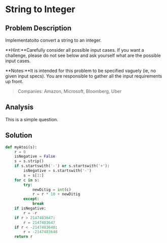 # String to Integer

## Problem Description

Implementatoito convert a string to an integer.

**Hint:**Carefully consider all possible input cases. If you want a challenge, please do not see below and ask yourself what are the possible input cases.

**Notes:**It is intended for this problem to be specified vaguely \(ie, no given input specs\). You are responsible to gather all the input requirements up front.

> Companies: Amazon, Microsoft, Bloomberg, Uber

## Analysis

This is a simple question.

## Solution

```py
def myAtoi(s):
    r = 0
    isNegative = False
    s = s.strip()
    if s.startswith('-') or s.startswith('+'):
        isNegative = s.startswith('-')
        s = s[1:]
    for c in s:
        try:
            newDitig = int(c)
            r = r * 10 + newDitig
        except:
            break
    if isNegative:
        r = -r
    if r > 2147483647:
        r = 2147483647
    if r < -2147483648:
        r = -2147483648
    return r
```



